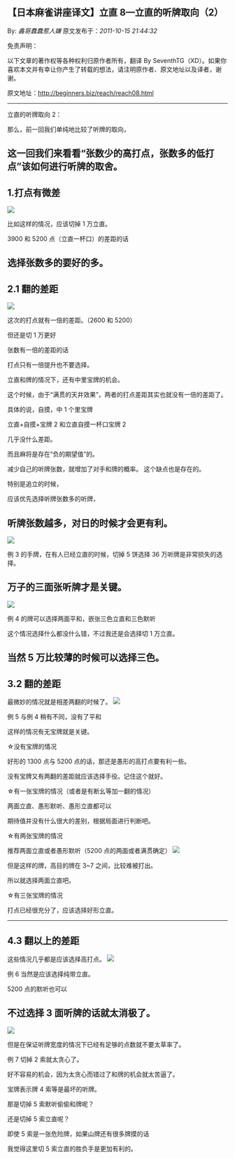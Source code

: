 ## 【日本麻雀讲座译文】立直 8—立直的听牌取向（2）

By: _鑫哥蠢蠢惹人嫌_ 原文发布于：_2011-10-15 21:44:32_

免责声明：

以下文章的著作权等各种权利归原作者所有，翻译 By
SeventhTG（XD）。如果你喜欢本文并有幸让你产生了转载的想法，请注明原作者、原文地址以及译者，谢谢。

原文地址：http://beginners.biz/reach/reach08.html

---

立直的听牌取向 2：

那么，前一回我们单纯地比较了听牌的取向，

## 这一回我们来看看“张数少的高打点，张数多的低打点”该如何进行听牌的取舍。

## 1.打点有微差

![](http://s7.sinaimg.cn/middle/7f78b76fgaf56d606f6c6&690)

比如这样的情况，应该切掉 1 万立直。

3900 和 5200 点（立直一杯口）的差距的话

## 选择张数多的要好的多。

## 2.1 翻的差距

![](http://s8.sinaimg.cn/middle/7f78b76fg77ef165c24f7&690)

这次的打点就有一倍的差距。（2600 和 5200）

但还是切 1 万更好

张数有一倍的差距的话

打点只有一倍提升也不要选择。

立直和牌的情况下，还有中里宝牌的机会。

这个时候，由于“满贯的天井效果”，两者的打点差距其实也就没有一倍的差距了。

具体的说，自摸，中 1 个里宝牌

立直+自摸+宝牌 2 和立直自摸一杯口宝牌 2

几乎没什么差距。

而且麻将是存在“负的期望值”的。

减少自己的听牌张数，就增加了对手和牌的概率。
这个缺点也是存在的。

特别是追立的时候，

应该优先选择听牌张数多的听牌，

## 听牌张数越多，对日的时候才会更有利。

![](http://s10.sinaimg.cn/middle/7f78b76fgaf570f370209&690)

例 3 的手牌，在有人已经立直的时候，切掉 5 饼选择 36 万听牌是非常损失的选择。

## 万子的三面张听牌才是关键。

![](http://s9.sinaimg.cn/middle/7f78b76fgaf571c0555b8&690)

例 4 的牌可以选择两面平和，嵌张三色立直和三色默听

这个情况选择什么都没什么错，不过我还是会选择切 1 万立直。

## 当然 5 万比较薄的时候可以选择三色。

## 3.2 翻的差距

最微妙的情况就是相差两翻的时候了。
![](http://s1.sinaimg.cn/middle/7f78b76fgaf572e3e0a30&690)

例 5 与例 4 稍有不同，没有了平和

这样的情况有无宝牌就是关键。

&#9734;没有宝牌的情况

好形的 1300 点与 5200 点的话，那还是愚形的高打点要有利一些。

没有宝牌又有两翻的差距就应该选择手役。记住这个就好。

&#9734;有一张宝牌的情况（或者是有断幺等加一翻的情况）

两面立直、愚形默听、愚形立直都可以

期待值并没有什么很大的差别，根据局面进行判断吧。

&#9734;有两张宝牌的情况

推荐两面立直或者愚形默听（5200 点的两面或者满贯确定）
![](http://s14.sinaimg.cn/middle/7f78b76fgaf574ed52b1d&690)

但是这样的牌，高目的牌在 3~7 之间，比较难被打出。

所以就选择两面立直吧。

&#9734;有三张宝牌的情况

打点已经很充分了，应该选择好形立直。

---

## 4.3 翻以上的差距

这些情况几乎都是应该选择高打点。
![](http://s11.sinaimg.cn/middle/7f78b76fgaf575aa4e1da&690)

例 6 当然是应该选择纯带立直。

5200 点的默听也可以

## 不过选择 3 面听牌的话就太消极了。

![](http://s11.sinaimg.cn/middle/7f78b76fgaf575ee4678a&690)

但是在保证听牌宽度的情况下已经有足够的点数就不要太草率了。

例 7 切掉 2 索就太贪心了。

好不容易的机会，因为太贪心而错过了和牌的机会就太苦逼了。

宝牌表示牌 4 索等是最坏的听牌。

那是切掉 5 索默听偷偷和牌呢？

还是切掉 5 索立直呢？

即使 5 索是一张危险牌，如果山牌还有很多牌摸的话

我觉得这里切 5 索立直的胜负手是更加有利的。
